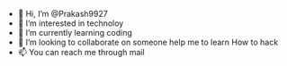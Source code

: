 - 👋 Hi, I’m @Prakash9927
- 👀 I’m interested in technoloy
- 🌱 I’m currently learning coding
- 💞️ I’m looking to collaborate on someone help me to learn How to hack
- 📫 You can reach me through mail

<!---
Prakash9927/Prakash9927 is a ✨ special ✨ repository because its `README.md` (this file) appears on your GitHub profile.
You can click the Preview link to take a look at your changes.
--->

